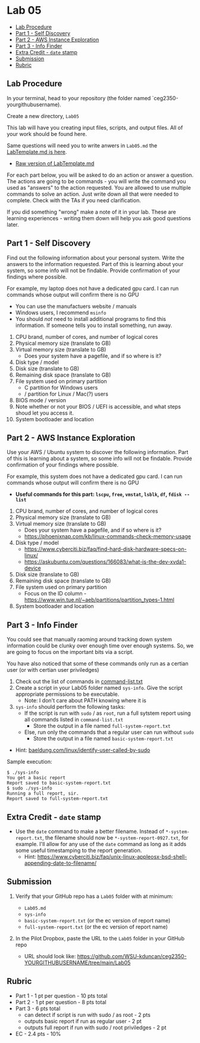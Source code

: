 # Lab 05

- [Lab Procedure](#Lab-Procedure)
- [Part 1 - Self Discovery](#Part-1---Self-Discovery)
- [Part 2 - AWS Instance Exploration](#Part-2---AWS-Instance-Exploration)
- [Part 3 - Info Finder](#Part-3---Info-Finder)
- [Extra Credit - `date` stamp](#Extra-Credit---`date`-stamp)
- [Submission](#Submission)
- [Rubric](#Rubric)

## Lab Procedure

In your terminal, head to your repository (the folder named `ceg2350-yourgithubusername).

Create a new directory, `Lab05`

This lab will have you creating input files, scripts, and output files.  All of your work should be found here.

Same questions will need you to write anwers in `Lab05.md` the [LabTemplate.md is here](LabTemplate.md).
   - [Raw version of LabTemplate.md](https://raw.githubusercontent.com/pattonsgirl/Fall2021-CEG2350/main/Labs/Lab05/LabTemplate.md)

For each part below, you will be asked to do an action or answer a question.  The actions are going to be commands - you will write the command you used as "answers" to the action requested.  You are allowed to use multiple commands to solve an action.  Just write down all that were needed to complete.  Check with the TAs if you need clarification.

If you did something "wrong" make a note of it in your lab. These are learning experiences - writing them down will help you ask good questions later. 

## Part 1 - Self Discovery

Find out the following information about your personal system. Write the answers to the information requested.  Part of this is learning about your system, so some info will not be findable.  Provide confirmation of your findings where possible.  

For example, my laptop does not have a dedicated gpu card.  I can run commands whose output will confirm there is no GPU

- You can use the manufactuers website / manuals
- Windows users, I recommend `msinfo`
- You should _not_ need to install additional programs to find this information. If someone tells you to install something, run away.

1. CPU brand, number of cores, and number of logical cores
2. Physical memory size (translate to GB)
3. Virtual memory size (translate to GB)
   - Does your system have a pagefile, and if so where is it?
4. Disk type / model
5. Disk size (translate to GB)
6. Remaining disk space (translate to GB)
7. File system used on primary partition
   - C partition for Windows users
   - / partition for Linux / Mac(?) users
8. BIOS mode / version
9. Note whether or not your BIOS / UEFI is accessible, and what steps shoud let you access it.
10. System bootloader and location

## Part 2 - AWS Instance Exploration

Use your AWS / Ubuntu system to discover the following information.  Part of this is learning about a system, so some info will not be findable.  Provide confirmation of your findings where possible.  

For example, this system does not have a dedicated gpu card.  I can run commands whose output will confirm there is no GPU

- **Useful commands for this part: `lscpu`, `free`, `vmstat`, `lsblk`, `df`, `fdisk --list`**

1. CPU brand, number of cores, and number of logical cores
2. Physical memory size (translate to GB)
3. Virtual memory size (translate to GB)
   - Does your system have a pagefile, and if so where is it?
   - https://phoenixnap.com/kb/linux-commands-check-memory-usage 
4. Disk type / model
   - https://www.cyberciti.biz/faq/find-hard-disk-hardware-specs-on-linux/
   - https://askubuntu.com/questions/166083/what-is-the-dev-xvda1-device
5. Disk size (translate to GB)
6. Remaining disk space (translate to GB)
7. File system used on primary partition
   - Focus on the ID column - https://www.win.tue.nl/~aeb/partitions/partition_types-1.html
8. System bootloader and location

## Part 3 - Info Finder

You could see that manually raoming around tracking down system information could be clunky over enough time over enough systems.  So, we are going to focus on the important bits via a script.  

You have also noticed that some of these commands only run as a certian user (or with certian user priviledges)

1. Check out the list of commands in [command-list.txt](command-list.txt)
2. Create a script in your Lab05 folder named `sys-info`.  Give the script appropriate permissions to be executable.
   - Note: I don't care about PATH knowing where it is
3. `sys-info` should perform the following tasks:
   - If the script is run with `sudo` / as `root`, run a full sytstem report using all commands listed in `command-list.txt`
      - Store the output in a file named `full-system-report.txt`
   - Else, run only the commands that a regular user can run without `sudo`
      - Store the output in a file named `basic-system-report.txt`

- Hint: [baeldung.com/linux/identify-user-called-by-sudo](https://www.baeldung.com/linux/identify-user-called-by-sudo)


Sample execution:
```
$ ./sys-info
You get a basic report
Report saved to basic-system-report.txt
$ sudo ./sys-info
Running a full report, sir.
Report saved to full-system-report.txt
```

## Extra Credit - `date` stamp

- Use the `date` command to make a better filename.  Instead of `*-system-report.txt`, the filename should now be `*-system-report-0927.txt`, for example.  I'll allow for any use of the `date` command as long as it adds some useful timestamping to the report generation.
   - Hint: https://www.cyberciti.biz/faq/unix-linux-appleosx-bsd-shell-appending-date-to-filename/ 

## Submission

1. Verify that your GitHub repo has a `Lab05` folder with at minimum:
   - `Lab05.md`
   - `sys-info`
   - `basic-system-report.txt` (or the ec version of report name)
   - `full-system-report.txt` (or the ec version of report name)


2. In the Pilot Dropbox, paste the URL to the `Lab05` folder in your GitHub repo
    - URL should look like: https://github.com/WSU-kduncan/ceg2350-YOURGITHUBUSERNAME/tree/main/Lab05

## Rubric

- Part 1 - 1 pt per question - 10 pts total
- Part 2 - 1 pt per question - 8 pts total
- Part 3 - 6 pts total
   - can detect if script is run with sudo / as root - 2 pts
   - outputs basic report if run as regular user - 2 pt
   - outputs full report if run with sudo / root priviledges - 2 pt
- EC - 2.4 pts - 10% 
